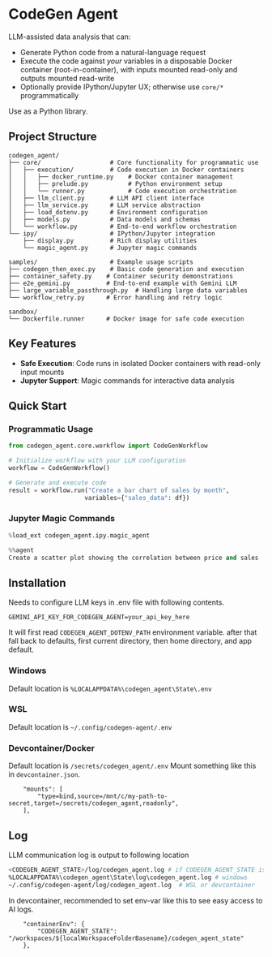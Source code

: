 # CodeGen Agent

LLM-assisted data analysis that can:
- Generate Python code from a natural-language request
- Execute the code against *your* variables in a disposable Docker container (root-in-container), with inputs mounted read-only and outputs mounted read-write
- Optionally provide IPython/Jupyter UX; otherwise use `core/*` programmatically

Use as a Python library.

## Project Structure

```
codegen_agent/
├── core/                   # Core functionality for programmatic use
│   ├── execution/          # Code execution in Docker containers
│   │   ├── docker_runtime.py    # Docker container management
│   │   ├── prelude.py           # Python environment setup
│   │   └── runner.py            # Code execution orchestration
│   ├── llm_client.py       # LLM API client interface
│   ├── llm_service.py      # LLM service abstraction
│   ├── load_dotenv.py      # Environment configuration
│   ├── models.py           # Data models and schemas
│   └── workflow.py         # End-to-end workflow orchestration
└── ipy/                    # IPython/Jupyter integration
    ├── display.py          # Rich display utilities
    └── magic_agent.py      # Jupyter magic commands

samples/                    # Example usage scripts
├── codegen_then_exec.py    # Basic code generation and execution
├── container_safety.py    # Container security demonstrations
├── e2e_gemini.py          # End-to-end example with Gemini LLM
├── large_variable_passthrough.py  # Handling large data variables
└── workflow_retry.py      # Error handling and retry logic

sandbox/
└── Dockerfile.runner      # Docker image for safe code execution
```

## Key Features

- **Safe Execution**: Code runs in isolated Docker containers with read-only input mounts
- **Jupyter Support**: Magic commands for interactive data analysis

## Quick Start

### Programmatic Usage

```python
from codegen_agent.core.workflow import CodeGenWorkflow

# Initialize workflow with your LLM configuration
workflow = CodeGenWorkflow()

# Generate and execute code
result = workflow.run("Create a bar chart of sales by month", 
                     variables={"sales_data": df})
```

### Jupyter Magic Commands

```python
%load_ext codegen_agent.ipy.magic_agent

%%agent
Create a scatter plot showing the correlation between price and sales
```

## Installation
Needs to configure LLM keys in .env file with following contents.

```
GEMINI_API_KEY_FOR_CODEGEN_AGENT=your_api_key_here
```
It will first read `CODEGEN_AGENT_DOTENV_PATH` environment variable. after that fall back to defaults, first current directory, then home directory, and app default.

### Windows
Default location is `%LOCALAPPDATA%\codegen_agent\State\.env`

### WSL
Default location is `~/.config/codegen-agent/.env`

### Devcontainer/Docker
Default location is `/secrets/codegen_agent/.env` 
Mount something like this in `devcontainer.json`.

```
    "mounts": [
        "type=bind,source=/mnt/c/my-path-to-secret,target=/secrets/codegen_agent,readonly",
    ],
```


## Log
LLM communication log is output to following location

```sh
<CODEGEN_AGENT_STATE>/log/codegen_agent.log # if CODEGEN_AGENT_STATE is set
%LOCALAPPDATA%\codegen_agent\State\log\codegen_agent.log # windows
~/.config/codegen-agent/log/codegen_agent.log  # WSL or devcontainer
```

In devcontainer, recommended to set env-var like this to see easy access to AI logs.  
```
    "containerEnv": {
        "CODEGEN_AGENT_STATE": "/workspaces/${localWorkspaceFolderBasename}/codegen_agent_state"
    },

```
